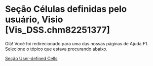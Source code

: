
# Seção Células definidas pelo usuário, Visio [Vis_DSS.chm82251377]

Olá! Você foi redirecionado para uma das nossas páginas de Ajuda F1. Selecione o tópico que estava procurando abaixo.

[Seção User-defined Cells](http://msdn.microsoft.com/library/5630b446-5668-f7c1-1e34-6d4f84600f7f%28Office.15%29.aspx)
